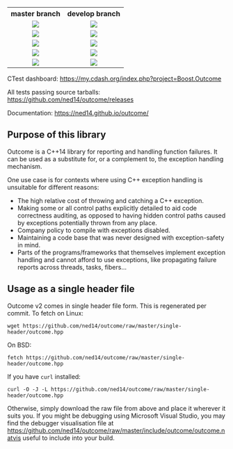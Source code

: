 <table width="100%">
<tr><th>master branch<th>develop branch
<tr><td align="center"><img src="https://github.com/ned14/outcome/workflows/Documentation/badge.svg?branch=master"><td align="center"><img src="https://github.com/ned14/outcome/workflows/Documentation/badge.svg?branch=develop">
<tr><td align="center"><img src="https://github.com/ned14/outcome/workflows/Installability/badge.svg?branch=master"><td align="center"><img src="https://github.com/ned14/outcome/workflows/Installability/badge.svg?branch=develop">
<tr><td align="center"><a href="https://github.com/ned14/outcome/actions?query=workflow%3A%22Unit+tests+Linux%22"><img src="https://github.com/ned14/outcome/workflows/Unit%20tests%20Linux/badge.svg?branch=master"></a><td align="center"><a href="https://github.com/ned14/outcome/actions?query=workflow%3A%22Unit+tests+Linux%22"><img src="https://github.com/ned14/outcome/workflows/Unit%20tests%20Linux/badge.svg?branch=develop"></a>
<tr><td align="center"><a href="https://github.com/ned14/outcome/actions?query=workflow%3A%22Unit+tests+Mac+OS%22"><img src="https://github.com/ned14/outcome/workflows/Unit%20tests%20Mac%20OS/badge.svg?branch=master"></a><td align="center"><a href="https://github.com/ned14/outcome/actions?query=workflow%3A%22Unit+tests+Mac+OS%22"><img src="https://github.com/ned14/outcome/workflows/Unit%20tests%20Mac%20OS/badge.svg?branch=develop"></a>
<tr><td align="center"><a href="https://github.com/ned14/outcome/actions?query=workflow%3A%22Unit+tests+Windows%22"><img src="https://github.com/ned14/outcome/workflows/Unit%20tests%20Windows/badge.svg?branch=master"></a><td align="center"><a href="https://github.com/ned14/outcome/actions?query=workflow%3A%22Unit+tests+Windows%22"><img src="https://github.com/ned14/outcome/workflows/Unit%20tests%20Windows/badge.svg?branch=develop"></a>
</table>

CTest dashboard: https://my.cdash.org/index.php?project=Boost.Outcome

All tests passing source tarballs: https://github.com/ned14/outcome/releases

Documentation: https://ned14.github.io/outcome/


## Purpose of this library

Outcome is a C++14 library for reporting and handling function failures. It can be used as a substitute for, or a complement to, the exception handling mechanism.

One use case is for contexts where using C++ exception handling is unsuitable for different reasons:

 * The high relative cost of throwing and catching a C++ exception.
 * Making some or all control paths explicitly detailed to aid code correctness auditing, as opposed to having hidden control paths caused by exceptions potentially thrown from any place.
 * Company policy to compile with exceptions disabled.
 * Maintaining a code base that was never designed with exception-safety in mind.
 * Parts of the programs/frameworks that themselves implement exception handling and cannot afford to use exceptions, like propagating failure reports across threads, tasks, fibers…


## Usage as a single header file

Outcome v2 comes in single header file form. This is regenerated per commit. To fetch
on Linux:

```
wget https://github.com/ned14/outcome/raw/master/single-header/outcome.hpp
```

On BSD:

```
fetch https://github.com/ned14/outcome/raw/master/single-header/outcome.hpp
```

If you have `curl` installed:

```
curl -O -J -L https://github.com/ned14/outcome/raw/master/single-header/outcome.hpp
```

Otherwise, simply download the raw file from above and place it wherever it suits you.
If you might be debugging using Microsoft Visual Studio, you may find the debugger
visualisation file at https://github.com/ned14/outcome/raw/master/include/outcome/outcome.natvis
useful to include into your build.


</center>
